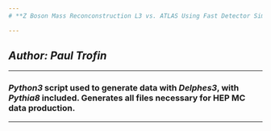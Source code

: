 ```yaml
---
# **Z Boson Mass Reconconstruction L3 vs. ATLAS Using Fast Detector Simulations**

---
```

## *Author: Paul Trofin*
---

### *Python3* script used to generate data with *Delphes3*, with *Pythia8* included. Generates all files necessary for HEP MC data production.
---


